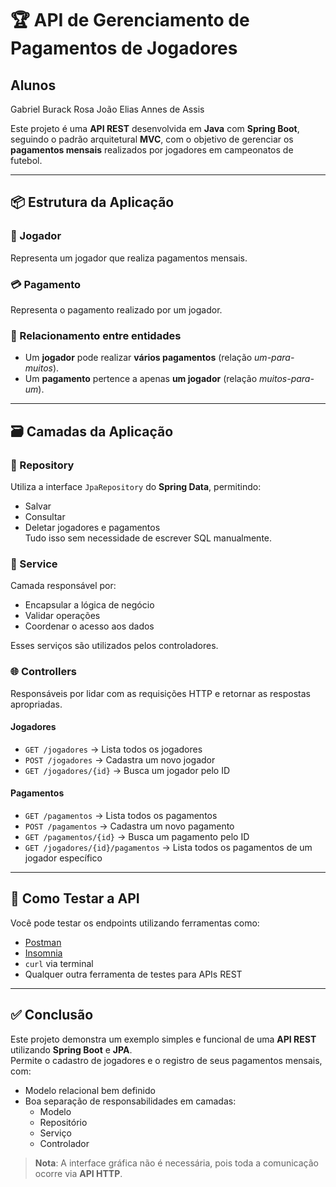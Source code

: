 # 🏆 API de Gerenciamento de Pagamentos de Jogadores

## Alunos
Gabriel Burack Rosa
João Elias Annes de Assis

Este projeto é uma **API REST** desenvolvida em **Java** com **Spring Boot**, seguindo o padrão arquitetural **MVC**, com o objetivo de gerenciar os **pagamentos mensais** realizados por jogadores em campeonatos de futebol.

---

## 📦 Estrutura da Aplicação

### 🧍 Jogador
Representa um jogador que realiza pagamentos mensais.

### 💳 Pagamento
Representa o pagamento realizado por um jogador.

### 🔗 Relacionamento entre entidades
- Um **jogador** pode realizar **vários pagamentos** (relação *um-para-muitos*).
- Um **pagamento** pertence a apenas **um jogador** (relação *muitos-para-um*).

---

## 🗃️ Camadas da Aplicação

### 📁 Repository
Utiliza a interface `JpaRepository` do **Spring Data**, permitindo:
- Salvar
- Consultar
- Deletar jogadores e pagamentos  
Tudo isso sem necessidade de escrever SQL manualmente.

### 🧠 Service
Camada responsável por:
- Encapsular a lógica de negócio
- Validar operações
- Coordenar o acesso aos dados

Esses serviços são utilizados pelos controladores.

### 🌐 Controllers
Responsáveis por lidar com as requisições HTTP e retornar as respostas apropriadas.

#### **Jogadores**
- `GET /jogadores` → Lista todos os jogadores  
- `POST /jogadores` → Cadastra um novo jogador  
- `GET /jogadores/{id}` → Busca um jogador pelo ID  

#### **Pagamentos**
- `GET /pagamentos` → Lista todos os pagamentos  
- `POST /pagamentos` → Cadastra um novo pagamento  
- `GET /pagamentos/{id}` → Busca um pagamento pelo ID  
- `GET /jogadores/{id}/pagamentos` → Lista todos os pagamentos de um jogador específico  

---

## 🧪 Como Testar a API

Você pode testar os endpoints utilizando ferramentas como:

- [Postman](https://www.postman.com/)
- [Insomnia](https://insomnia.rest/)
- `curl` via terminal
- Qualquer outra ferramenta de testes para APIs REST

---

## ✅ Conclusão

Este projeto demonstra um exemplo simples e funcional de uma **API REST** utilizando **Spring Boot** e **JPA**.  
Permite o cadastro de jogadores e o registro de seus pagamentos mensais, com:

- Modelo relacional bem definido
- Boa separação de responsabilidades em camadas:
  - Modelo
  - Repositório
  - Serviço
  - Controlador

> **Nota**: A interface gráfica não é necessária, pois toda a comunicação ocorre via **API HTTP**.
